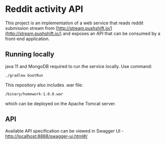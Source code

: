 # Reddit activity API

This project is an implementation of a web service that reads reddit submission stream from
[http://stream.pushshift.io/](http://stream.pushshift.io/) and exposes an API that can be
consumed by a front-end application.

## Running locally

java 11 and MongoDB required to run the service locally. Use command: 

```bash 
./gradlew bootRun
```

This repository also includes .war file:

```bash 
/binary/homework-1.0.0.war
```

which can be deployed on the Apache Tomcat server.


## API

Available API specification can be viewed in Swagger UI - [http://localhost:8888/swagger-ui.html#/](http://localhost:8888/swagger-ui.html#/)
